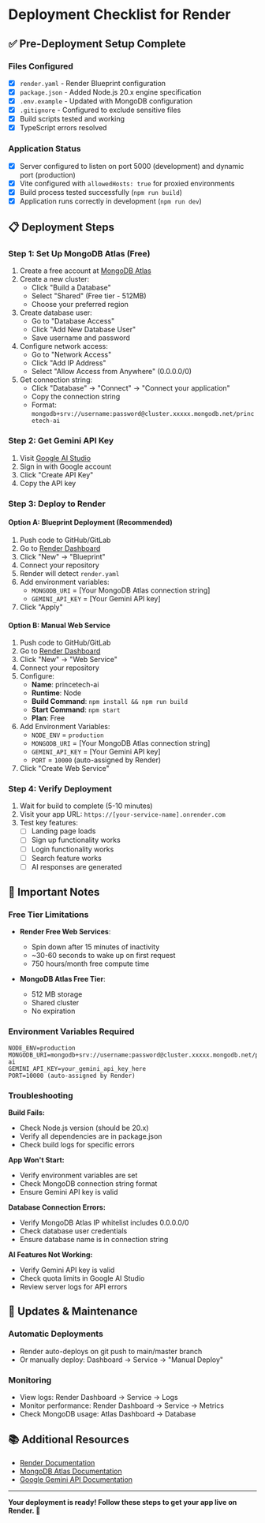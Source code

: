 # Deployment Checklist for Render

## ✅ Pre-Deployment Setup Complete

### Files Configured
- [x] `render.yaml` - Render Blueprint configuration
- [x] `package.json` - Added Node.js 20.x engine specification
- [x] `.env.example` - Updated with MongoDB configuration
- [x] `.gitignore` - Configured to exclude sensitive files
- [x] Build scripts tested and working
- [x] TypeScript errors resolved

### Application Status
- [x] Server configured to listen on port 5000 (development) and dynamic port (production)
- [x] Vite configured with `allowedHosts: true` for proxied environments
- [x] Build process tested successfully (`npm run build`)
- [x] Application runs correctly in development (`npm run dev`)

## 📋 Deployment Steps

### Step 1: Set Up MongoDB Atlas (Free)

1. Create a free account at [MongoDB Atlas](https://www.mongodb.com/cloud/atlas)
2. Create a new cluster:
   - Click "Build a Database"
   - Select "Shared" (Free tier - 512MB)
   - Choose your preferred region
3. Create database user:
   - Go to "Database Access"
   - Click "Add New Database User"
   - Save username and password
4. Configure network access:
   - Go to "Network Access"
   - Click "Add IP Address"
   - Select "Allow Access from Anywhere" (0.0.0.0/0)
5. Get connection string:
   - Click "Database" → "Connect" → "Connect your application"
   - Copy the connection string
   - Format: `mongodb+srv://username:password@cluster.xxxxx.mongodb.net/princetech-ai`

### Step 2: Get Gemini API Key

1. Visit [Google AI Studio](https://aistudio.google.com/app/apikey)
2. Sign in with Google account
3. Click "Create API Key"
4. Copy the API key

### Step 3: Deploy to Render

#### Option A: Blueprint Deployment (Recommended)
1. Push code to GitHub/GitLab
2. Go to [Render Dashboard](https://dashboard.render.com/)
3. Click "New" → "Blueprint"
4. Connect your repository
5. Render will detect `render.yaml`
6. Add environment variables:
   - `MONGODB_URI` = [Your MongoDB Atlas connection string]
   - `GEMINI_API_KEY` = [Your Gemini API key]
7. Click "Apply"

#### Option B: Manual Web Service
1. Push code to GitHub/GitLab
2. Go to [Render Dashboard](https://dashboard.render.com/)
3. Click "New" → "Web Service"
4. Connect your repository
5. Configure:
   - **Name**: princetech-ai
   - **Runtime**: Node
   - **Build Command**: `npm install && npm run build`
   - **Start Command**: `npm start`
   - **Plan**: Free
6. Add Environment Variables:
   - `NODE_ENV` = `production`
   - `MONGODB_URI` = [Your MongoDB Atlas connection string]
   - `GEMINI_API_KEY` = [Your Gemini API key]
   - `PORT` = `10000` (auto-assigned by Render)
7. Click "Create Web Service"

### Step 4: Verify Deployment

1. Wait for build to complete (5-10 minutes)
2. Visit your app URL: `https://[your-service-name].onrender.com`
3. Test key features:
   - [ ] Landing page loads
   - [ ] Sign up functionality works
   - [ ] Login functionality works
   - [ ] Search feature works
   - [ ] AI responses are generated

## 🚨 Important Notes

### Free Tier Limitations
- **Render Free Web Services**:
  - Spin down after 15 minutes of inactivity
  - ~30-60 seconds to wake up on first request
  - 750 hours/month free compute time

- **MongoDB Atlas Free Tier**:
  - 512 MB storage
  - Shared cluster
  - No expiration

### Environment Variables Required
```
NODE_ENV=production
MONGODB_URI=mongodb+srv://username:password@cluster.xxxxx.mongodb.net/princetech-ai
GEMINI_API_KEY=your_gemini_api_key_here
PORT=10000 (auto-assigned by Render)
```

### Troubleshooting

**Build Fails:**
- Check Node.js version (should be 20.x)
- Verify all dependencies are in package.json
- Check build logs for specific errors

**App Won't Start:**
- Verify environment variables are set
- Check MongoDB connection string format
- Ensure Gemini API key is valid

**Database Connection Errors:**
- Verify MongoDB Atlas IP whitelist includes 0.0.0.0/0
- Check database user credentials
- Ensure database name is in connection string

**AI Features Not Working:**
- Verify Gemini API key is valid
- Check quota limits in Google AI Studio
- Review server logs for API errors

## 🔄 Updates & Maintenance

### Automatic Deployments
- Render auto-deploys on git push to main/master branch
- Or manually deploy: Dashboard → Service → "Manual Deploy"

### Monitoring
- View logs: Render Dashboard → Service → Logs
- Monitor performance: Render Dashboard → Service → Metrics
- Check MongoDB usage: Atlas Dashboard → Database

## 📚 Additional Resources

- [Render Documentation](https://render.com/docs)
- [MongoDB Atlas Documentation](https://docs.atlas.mongodb.com/)
- [Google Gemini API Documentation](https://ai.google.dev/docs)

---

**Your deployment is ready! Follow these steps to get your app live on Render. 🚀**
